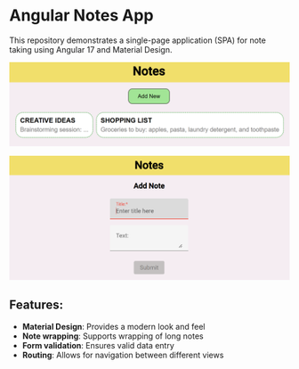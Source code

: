 # Angular Notes App

This repository demonstrates a single-page application (SPA) for note taking using Angular 17 and Material Design.

![Notes List](notes-list.png)

![Add a note](add-note.png)

## Features:
- <b>Material Design</b>: Provides a modern look and feel
- <b>Note wrapping</b>: Supports wrapping of long notes
- <b>Form validation</b>: Ensures valid data entry
- <b>Routing</b>: Allows for navigation between different views
